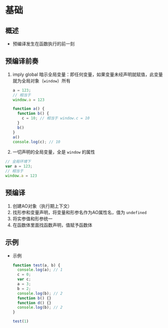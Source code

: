 # 基础

## 概述

+ 预编译发生在函数执行的前一刻

## 预编译前奏

1. imply global 暗示全局变量：即任何变量，如果变量未经声明就赋值，此变量就为全局对象（`window`）所有

    ```js
    a = 123;
    // 相当于
    window.a = 123
    ```

    ```js
    function a() {
      function b() {
        c = 10; // 相当于 window.c = 10
      }
      b()
    }
    a()
    console.log(c); // 10
    ```

2. 一切声明的全局变量，全是 `window` 的属性

  ```js
  // 全局环境下
  var a = 123;
  // 相当于
  window.a = 123
  ```

## 预编译

1. 创建AO对象（执行期上下文）
2. 找形参和变量声明，将变量和形参名作为AO属性名，值为 `undefined`
3. 将实参值和形参统一
4. 在函数体里面找函数声明，值赋予函数体

## 示例

+ 示例

  ```js
  function test(a, b) {
    console.log(a); // 1
    c = 0;
    var c;
    a = 3;
    b = 2;
    console.log(b); // 2
    function b() {}
    function d() {}
    console.log(b); // 2
  }

  test(1)
  ```
